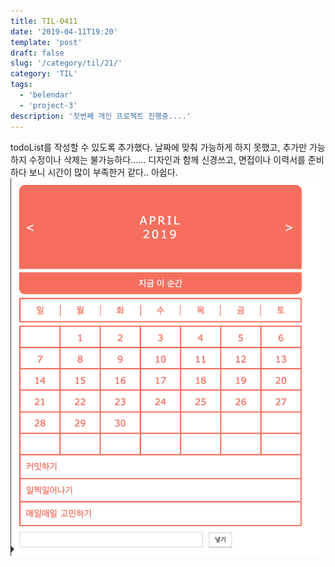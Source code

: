 ```yaml
---
title: TIL-0411
date: '2019-04-11T19:20'
template: 'post'
draft: false
slug: '/category/til/21/'
category: 'TIL'
tags:
  - 'belendar'
  - 'project-3'
description: '첫번째 개인 프로젝트 진행중....'
---
```


todoList를 작성할 수 있도록 추가했다. 날짜에 맞춰 가능하게 하지 못했고, 추가만 가능하지 수정이나 삭제는 불가능하다......
디자인과 함께 신경쓰고, 면접이나 이력서를 준비하다 보니 시간이 많이 부족한거 같다.. 아쉽다.
![첫 디자인...](/media/belendar_image_2.png)
